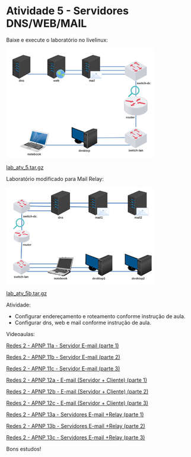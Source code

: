 # Atividade 5 - Servidores DNS/WEB/MAIL

Baixe e execute o laboratório no livelinux: 

![](lab_atv_5.png)

[lab_atv_5.tar.gz](lab_atv_5.tar.gz)

Laboratório modificado para Mail Relay: 

![](lab_atv_5b.png)

[lab_atv_5b.tar.gz](lab_atv_5b.tar.gz)

Atividade:

- Configurar endereçamento e roteamento conforme instrução de aula.
- Configurar dns, web e mail conforme instrução de aula.

Videoaulas:

[Redes 2 - APNP 11a - Servidor E-mail (parte 1)](https://www.youtube.com/watch?v=XDzwx41wRYg)

[Redes 2 - APNP 11b - Servidor E-mail (parte 2)](https://www.youtube.com/watch?v=ZxPMR6H0WZc)

[Redes 2 - APNP 11c - Servidor E-mail (parte 3)](https://www.youtube.com/watch?v=YQL8Cx4u36M)

[Redes 2 - APNP 12a - E-mail (Servidor + Cliente) (parte 1)](https://www.youtube.com/watch?v=kycBGncD_U8)

[Redes 2 - APNP 12b - E-mail (Servidor + Cliente) (parte 2)](https://www.youtube.com/watch?v=gKMzwyOz6OQ)

[Redes 2 - APNP 12c - E-mail (Servidor + Cliente) (parte 3)](https://www.youtube.com/watch?v=Uak2VtxFCxc)

[Redes 2 - APNP 13a - Servidores E-mail +Relay (parte 1)](https://www.youtube.com/watch?v=xqGG47HuJlA)

[Redes 2 - APNP 13b - Servidores E-mail +Relay (parte 2)](https://www.youtube.com/watch?v=TsvGZK6As2k)

[Redes 2 - APNP 13c - Servidores E-mail +Relay (parte 3)](https://www.youtube.com/watch?v=w-0tZVoxmQI)

Bons estudos!

